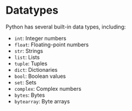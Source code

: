 # Datatypes

Python has several built-in data types, including:

- `int`: Integer numbers
- `float`: Floating-point numbers
- `str`: Strings
- `list`: Lists
- `tuple`: Tuples
- `dict`: Dictionaries
- `bool`: Boolean values
- `set`: Sets
- `complex`: Complex numbers
- `bytes`: Bytes
- `bytearray`: Byte arrays
